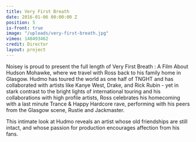 ```yaml
---
title: Very First Breath
date: 2016-01-06 00:00:00 Z
position: 5
is-front: true
image: "/uploads/very-first-breath.jpg"
vimeo: 148493462
credit: Director
layout: project
---
```


Noisey is proud to present the full length of Very First Breath : A Film About Hudson Mohawke, where we travel with Ross back to his family home in Glasgow.
Hudmo has toured the world as one half of TNGHT and has collaborated with artists like Kanye West, Drake, and Rick Rubin - yet in stark contrast to the bright lights of international touring and his collaborations with high profile artists, Ross celebrates his homecoming with a last minute Trance & Happy Hardcore rave, performing with his peers from the Glasgow scene, Rustie and Jackmaster.

This intimate look at Hudmo reveals an artist whose old friendships are still intact, and whose passion for production encourages affection from his fans.